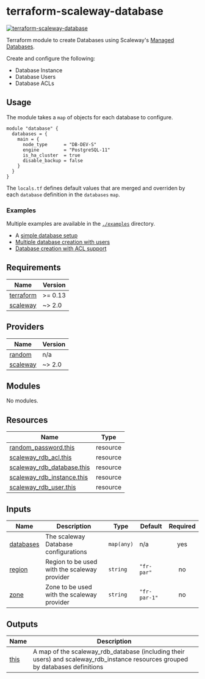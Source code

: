 # terraform-scaleway-database

[![terraform-scaleway-database](https://github.com/particuleio/terraform-scaleway-database/actions/workflows/terraform.yml/badge.svg?branch=main)](https://github.com/particuleio/terraform-scaleway-database/actions/workflows/terraform.yml)

Terraform module to create Databases using Scaleway's [Managed Databases][scw-db].

Create and configure the following:
- Database Instance
- Database Users
- Database ACLs

[scw-db]: https://www.scaleway.com/en/database/

## Usage

The module takes a `map` of objects for each database to configure.

```hcl
module "database" {
  databases = {
    main = {
      node_type      = "DB-DEV-S"
      engine         = "PostgreSQL-11"
      is_ha_cluster  = true
      disable_backup = false
    }
  }
}
```

The `locals.tf` defines default values that are merged and overriden
by each `database` definition in the `databases` `map`.

### Examples

Multiple examples are available in the [`./examples`](./examples) directory.

- A [simple database setup](./examples/simple/)
- [Multiple database creation with users](./examples/users/)
- [Database creation with ACL support](./examples/acls/)

<!-- BEGINNING OF PRE-COMMIT-TERRAFORM DOCS HOOK -->
## Requirements

| Name | Version |
|------|---------|
| <a name="requirement_terraform"></a> [terraform](#requirement\_terraform) | >= 0.13 |
| <a name="requirement_scaleway"></a> [scaleway](#requirement\_scaleway) | ~> 2.0 |

## Providers

| Name | Version |
|------|---------|
| <a name="provider_random"></a> [random](#provider\_random) | n/a |
| <a name="provider_scaleway"></a> [scaleway](#provider\_scaleway) | ~> 2.0 |

## Modules

No modules.

## Resources

| Name | Type |
|------|------|
| [random_password.this](https://registry.terraform.io/providers/hashicorp/random/latest/docs/resources/password) | resource |
| [scaleway_rdb_acl.this](https://registry.terraform.io/providers/scaleway/scaleway/latest/docs/resources/rdb_acl) | resource |
| [scaleway_rdb_database.this](https://registry.terraform.io/providers/scaleway/scaleway/latest/docs/resources/rdb_database) | resource |
| [scaleway_rdb_instance.this](https://registry.terraform.io/providers/scaleway/scaleway/latest/docs/resources/rdb_instance) | resource |
| [scaleway_rdb_user.this](https://registry.terraform.io/providers/scaleway/scaleway/latest/docs/resources/rdb_user) | resource |

## Inputs

| Name | Description | Type | Default | Required |
|------|-------------|------|---------|:--------:|
| <a name="input_databases"></a> [databases](#input\_databases) | The scaleway Database configurations | `map(any)` | n/a | yes |
| <a name="input_region"></a> [region](#input\_region) | Region to be used with the scaleway provider | `string` | `"fr-par"` | no |
| <a name="input_zone"></a> [zone](#input\_zone) | Zone to be used with the scaleway provider | `string` | `"fr-par-1"` | no |

## Outputs

| Name | Description |
|------|-------------|
| <a name="output_this"></a> [this](#output\_this) | A map of the scaleway\_rdb\_database (including their users) and scaleway\_rdb\_instance resources grouped by databases definitions |
<!-- END OF PRE-COMMIT-TERRAFORM DOCS HOOK -->
